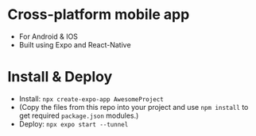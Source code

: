 # Cross-platform mobile app
* For Android & IOS
* Built using Expo and React-Native

# Install & Deploy
* Install: `npx create-expo-app AwesomeProject`
* (Copy the files from this repo into your project and use `npm install` to get required `package.json` modules.)
* Deploy: `npx expo start --tunnel`
